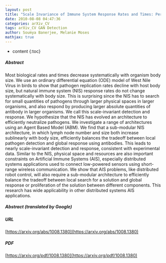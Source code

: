 ```yaml
---
layout: post
title: "Scale Invariance of Immune System Response Rates and Times: Perspectives on Immune System Architecture and Implications for Artificial Immune Systems"
date: 2010-08-08 04:47:36
categories: arXiv_CV
tags: arXiv_CV GAN Detection
author: Soumya Banerjee, Melanie Moses
mathjax: true
---
```


* content
{:toc}

##### Abstract
Most biological rates and times decrease systematically with organism body size. We use an ordinary differential equation (ODE) model of West Nile Virus in birds to show that pathogen replication rates decline with host body size, but natural immune system (NIS) response rates do not change systematically with body size. This is surprising since the NIS has to search for small quantities of pathogens through larger physical spaces in larger organisms, and also respond by producing larger absolute quantities of antibody in larger organisms. We call this scale-invariant detection and response. We hypothesize that the NIS has evolved an architecture to efficiently neutralize pathogens. We investigate a range of architectures using an Agent Based Model (ABM). We find that a sub-modular NIS architecture, in which lymph node number and size both increase sublinearly with body size, efficiently balances the tradeoff between local pathogen detection and global response using antibodies. This leads to nearly scale-invariant detection and response, consistent with experimental data. Similar to the NIS, physical space and resources are also important constraints on Artificial Immune Systems (AIS), especially distributed systems applications used to connect low-powered sensors using short-range wireless communication. We show that AIS problems, like distributed robot control, will also require a sub-modular architecture to efficiently balance the tradeoff between local search for a solution and global response or proliferation of the solution between different components. This research has wide applicability in other distributed systems AIS applications.

##### Abstract (translated by Google)


##### URL
[https://arxiv.org/abs/1008.1380](https://arxiv.org/abs/1008.1380)

##### PDF
[https://arxiv.org/pdf/1008.1380](https://arxiv.org/pdf/1008.1380)

